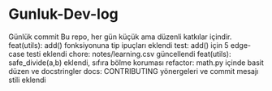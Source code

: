 # Gunluk-Dev-log
Günlük commit 
Bu repo, her gün küçük ama düzenli katkılar içindir.
feat(utils): add() fonksiyonuna tip ipuçları eklendi
test: add() için 5 edge-case testi eklendi
chore: notes/learning.csv güncellendi
feat(utils): safe_divide(a,b) eklendi, sıfıra bölme koruması
refactor: math.py içinde basit düzen ve docstringler
docs: CONTRIBUTING yönergeleri ve commit mesajı stili eklendi
